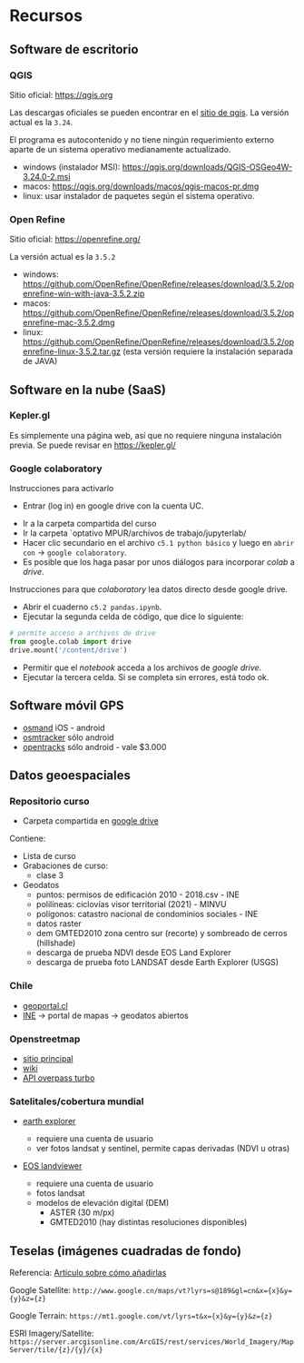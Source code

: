 # Recursos

## Software de escritorio

### QGIS

Sitio oficial: <https://qgis.org>

Las descargas oficiales se pueden encontrar en el [sitio de qgis](https://www.qgis.org/es/site/forusers/download.html). La versión actual es la `3.24`.

El programa es autocontenido y no tiene ningún requerimiento externo aparte de un sistema operativo medianamente actualizado.

- windows (instalador MSI): <https://qgis.org/downloads/QGIS-OSGeo4W-3.24.0-2.msi>
- macos: <https://qgis.org/downloads/macos/qgis-macos-pr.dmg>
- linux: usar instalador de paquetes según el sistema operativo.

### Open Refine

Sitio oficial: <https://openrefine.org/>

La versión actual es la `3.5.2`

- windows: <https://github.com/OpenRefine/OpenRefine/releases/download/3.5.2/openrefine-win-with-java-3.5.2.zip>
- macos: <https://github.com/OpenRefine/OpenRefine/releases/download/3.5.2/openrefine-mac-3.5.2.dmg>
- linux: <https://github.com/OpenRefine/OpenRefine/releases/download/3.5.2/openrefine-linux-3.5.2.tar.gz> (esta versión requiere la instalación separada de JAVA)

## Software en la nube (SaaS)

### Kepler.gl

Es simplemente una página web, así que no requiere ninguna instalación previa. Se puede revisar en <https://kepler.gl/>

### Google colaboratory

Instrucciones para activarlo

- Entrar (log in) en google drive con la cuenta UC.
<!-- - Abrir el [sitio web](https://colab.research.google.com/) -->
- Ir a la carpeta compartida del curso
- Ir la carpeta `optativo MPUR/archivos de trabajo/jupyterlab/
- Hacer clic secundario en el archivo `c5.1 python básico` y luego en `abrir con` -> `google colaboratory`.
- Es posible que los haga pasar por unos diálogos para incorporar *colab* a *drive*.

Instrucciones para que *colaboratory* lea datos directo desde google drive.

- Abrir el cuaderno `c5.2 pandas.ipynb`.
- Ejecutar la segunda celda de código, que dice lo siguiente:

```python
# permite acceso a archivos de drive
from google.colab import drive
drive.mount('/content/drive')
```

- Permitir que el *notebook* acceda a los archivos de *google drive*.
- Ejecutar la tercera celda. Si se completa sin errores, está todo ok.

## Software móvil GPS

- [osmand](https://osmand.net/) iOS - android
- [osmtracker](https://play.google.com/store/apps/details?id=net.osmtracker) sólo android
- [opentracks](https://play.google.com/store/apps/details?id=de.dennisguse.opentracks.playstore) sólo android - vale $3.000

## Datos geoespaciales

### Repositorio curso

- Carpeta compartida en [google drive](https://drive.google.com/drive/folders/1W9zvuSBB04ljfNTh9Ze0MmAwL0KR2CDu?usp=sharing)

Contiene:

- Lista de curso
- Grabaciones de curso:
  - clase 3
- Geodatos
  - puntos: permisos de edificación 2010 - 2018.csv - INE
  - polilíneas: ciclovías visor territorial (2021) - MINVU
  - polígonos: catastro nacional de condominios sociales - INE
  - datos raster
   - dem GMTED2010 zona centro sur (recorte) y sombreado de cerros (hillshade)
   - descarga de prueba NDVI desde EOS Land Explorer
   - descarga de prueba foto LANDSAT desde Earth Explorer (USGS)

### Chile

- [geoportal.cl](http://www.geoportal.cl)
- [INE](https://ine.cl) -> portal de mapas -> geodatos abiertos

### Openstreetmap

- [sitio principal](https://openstreetmap.org)
- [wiki](https://wiki.openstreetmap.org/wiki/Main_Page)
- [API overpass turbo](https://overpass-turbo.eu/)

### Satelitales/cobertura mundial

- [earth explorer](https://earthexplorer.usgs.gov)
  - requiere una cuenta de usuario
  - ver fotos landsat y sentinel, permite capas derivadas (NDVI u otras)

- [EOS landviewer](https://eos.com/landviewer/)
  - requiere una cuenta de usuario
  - fotos landsat
  - modelos de elevación digital (DEM)
    - ASTER (30 m/px)
    - GMTED2010 (hay distintas resoluciones disponibles)

## Teselas (imágenes cuadradas de fondo)

Referencia: [Artículo sobre cómo añadirlas](https://mappinggis.com/2018/03/como-anadir-mapas-base-en-qgis-3-0-openstreetmap-google-carto-stamen/)

Google Satellite: `http://www.google.cn/maps/vt?lyrs=s@189&gl=cn&x={x}&y={y}&z={z}`

Google Terrain: `https://mt1.google.com/vt/lyrs=t&x={x}&y={y}&z={z}`

ESRI Imagery/Satellite: `https://server.arcgisonline.com/ArcGIS/rest/services/World_Imagery/MapServer/tile/{z}/{y}/{x}`
